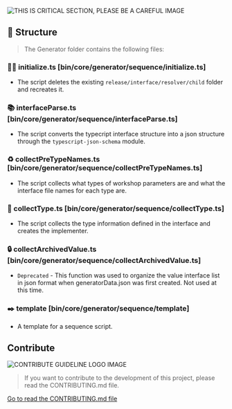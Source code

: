 ![THIS IS CRITICAL SECTION, PLEASE BE A CAREFUL IMAGE](https://i.imgur.com/gZK4gwI.png)

## 🐇 Structure

> The Generator folder contains the following files:



### 👋🏻 initialize.ts [bin/core/generator/sequence/initialize.ts]

- The script deletes the existing `release/interface/resolver/child` folder and recreates it.



### 📚  interfaceParse.ts [bin/core/generator/sequence/interfaceParse.ts]

- The script converts the typecript interface structure into a json structure through the `typescript-json-schema` module.



### ♻️  collectPreTypeNames.ts [bin/core/generator/sequence/collectPreTypeNames.ts]

- The script collects what types of workshop parameters are and what the interface file names for each type are.



### 📐 collectType.ts [bin/core/generator/sequence/collectType.ts]

- The script collects the type information defined in the interface and creates the implementer.



### 🔒 collectArchivedValue.ts [bin/core/generator/sequence/collectArchivedValue.ts]

- `Deprecated` - This function was used to organize the value interface list in json format when generatorData.json was first created. Not used at this time.



### ✒️ template [bin/core/generator/sequence/template]

- A template for a sequence script.



## Contribute

![CONTRIBUTE GUIDELINE LOGO IMAGE](https://i.imgur.com/AeMjvYw.png)

> If you want to contribute to the development of this project, please read the CONTRIBUTING.md file.

[Go to read the CONTRIBUTING.md file](https://github.com/hmmhmmhm/dva-engine/blob/master/CONTRIBUTING.md)